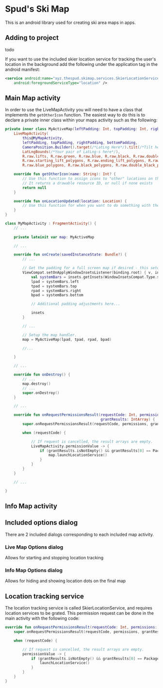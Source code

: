 # Spud's Ski Map
This is an android library used for creating ski area maps in apps.

## Adding to project
todo

If you want to use the included skier location service for tracking the user's location in the background add the following under the application tag in the android manifest:
```xml
<service android:name="xyz.thespud.skimap.services.SkierLocationService"
    android:foregroundServiceType="location" />
```

## Main Map activity
In order to use the LiveMapActivity you will need to have a class that implements the `getOtherIcon` function.
The easiest way to do this is to declare a private inner class within your maps activity such as the following:
```kotlin
private inner class MyActiveMap(leftPadding: Int, topPadding: Int, rightPadding: Int, bottomPadding: Int):
	LiveMapActivity(
		this@MyMapActivity,
		leftPadding, topPadding, rightPadding, bottomPadding,
		CameraPosition.Builder().target(/*LatLng Here*/).tilt(/*Tilt here*/).bearing(/*Bearing here*/).zoom(/*Zoom here*/).build(),
		LatLngBounds(/*Your pair of LatLng-s here*/),
		R.raw.lifts, R.raw.green, R.raw.blue, R.raw.black, R.raw.double_black,
		R.raw.starting_lift_polygons, R.raw.ending_lift_polygons, R.raw.green_polygons,
		R.raw.blue_polygons, R.raw.black_polygons, R.raw.double_black_polygons, R.raw.other) {

	override fun getOtherIcon(name: String): Int? {
		// Use this function to assign icons to "other" locations on the map (such as lodges, parking lots, etc.)
		// It returns a drawable resource ID, or null if none exists
		return null
	}

	override fun onLocationUpdated(location: Location) {
		// Use this function for when you want to do something with the user's new location
	}
}
```

```kotlin
class MyMapActivity : FragmentActivity() {
	// ...
	
	private lateinit var map: MyActiveMap

	// ...

	override fun onCreate(savedInstanceState: Bundle?) {
		// ...

		// Get the padding for a full screen map if desired - this setup assumes your using databinding 
		ViewCompat.setOnApplyWindowInsetsListener(binding.root) { v, insets ->
			val systemBars = insets.getInsets(WindowInsetsCompat.Type.systemBars())
			lpad = systemBars.left
			tpad = systemBars.top
			rpad = systemBars.right
			bpad = systemBars.bottom

			// Additional padding adjustments here...

			insets
		}

		// ...

		// Setup the map handler.
		map = MyActiveMap(lpad, tpad, rpad, bpad)

		//...

	}

	// ...

	override fun onDestroy() {
		// ...
		map.destroy()
		// ...
		super.onDestroy()
	}

	// ...

	override fun onRequestPermissionsResult(requestCode: Int, permissions: Array<String>,
	                                        grantResults: IntArray) {
		super.onRequestPermissionsResult(requestCode, permissions, grantResults)

		when (requestCode) {

			// If request is cancelled, the result arrays are empty.
			LiveMapActivity.permissionValue -> {
				if (grantResults.isNotEmpty() && grantResults[0] == PackageManager.PERMISSION_GRANTED) {
					map.launchLocationService()
				}
			}
		}
	}

	// ...

}
```

## Info Map activity

## Included options dialog
There are 2 included dialogs corresponding to each included map activity.

### Live Map Options dialog
Allows for starting and stopping location tracking

### Info Map Options dialog
Allows for hiding and showing location dots on the final map


## Location tracking service
The location tracking service is called SkierLocationService, 
and requires location services to be grated. This permission request can be done in the main activity with the following code:
```kotlin
override fun onRequestPermissionsResult(requestCode: Int, permissions: Array<String>, grantResults: IntArray) {
	super.onRequestPermissionsResult(requestCode, permissions, grantResults)

	when (requestCode) {

		// If request is cancelled, the result arrays are empty.
		permissionValue -> {
			if (grantResults.isNotEmpty() && grantResults[0] == PackageManager.PERMISSION_GRANTED) {
				launchLocationService()
			}
		}
	}
}
```